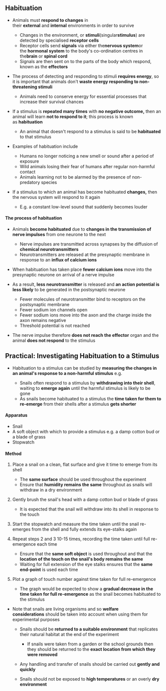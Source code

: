## Habituation

* Animals must **respond to changes** in their **external** and **internal** environments in order to survive

  + Changes in the environment, or **stimuli**(singular**stimulus**) are detected by specialised **receptor cells**
  + Receptor cells send **signals** via either the**nervous system**or the **hormonal system** to the body's co-ordination centres in the**brain** or **spinal cord**
  + Signals are then sent on to the parts of the body which respond, known as the **effectors**
* The process of detecting and responding to stimuli **requires energy**, so it is important that animals don't **waste energy responding to non-threatening stimuli**

  + Animals need to conserve energy for essential processes that increase their survival chances
* If a stimulus is **repeated many times** with **no negative outcome,** then an animal will learn **not to respond to it**; this process is known as **habituation**

  + An animal that doesn't respond to a stimulus is said to be **habituated** to that stimulus
* Examples of habituation include

  + Humans no longer noticing a new smell or sound after a period of exposure
  + Wild animals losing their fear of humans after regular non-harmful contact
  + Animals learning not to be alarmed by the presence of non-predatory species
* If a stimulus to which an animal has become habituated **changes,** then the nervous system will respond to it again

  + E.g. a constant low-level sound that suddenly becomes louder

#### The process of habituation

* Animals **become habituated** due to **changes in the transmission of nerve impulses** from one neurone to the next

  + Nerve impulses are transmitted across synapses by the diffusion of **chemical neurotransmitters**
  + Neurotransmitters are released at the presynaptic membrane in response to an **influx of calcium ions**
* When habituation has taken place **fewer calcium ions** move into the presynaptic neurone on arrival of a nerve impulse
* As a result, **less neurotransmitter** is released and **an action potential is less likely** to be generated in the postsynaptic neurone

  + Fewer molecules of neurotransmitter bind to receptors on the postsynaptic membrane
  + Fewer sodium ion channels open
  + Fewer sodium ions move into the axon and the charge inside the axon remains negative
  + Threshold potential is not reached
* The nerve impulse therefore **does not reach the effector** organ and the animal **does not respond** to the stimulus

## Practical: Investigating Habituation to a Stimulus

* Habituation to a stimulus can be studied by **measuring the changes in an animal's response to a non-harmful stimulus** e.g.

  + Snails often respond to a stimulus by **withdrawing into their shell**, waiting to **emerge again** until the harmful stimulus is likely to be gone
  + As snails become habituated to a stimulus the **time taken for them to re-emerge** from their shells after a stimulus **gets shorter**

#### Apparatus

* Snail
* A soft object with which to provide a stimulus e.g. a damp cotton bud or a blade of grass
* Stopwatch

#### Method

1. Place a snail on a clean, flat surface and give it time to emerge from its shell

   * The **same surface** should be used throughout the experiment
   * Ensure that **humidity remains the same** throughout as snails will withdraw in a dry environment
2. Gently brush the snail's head with a damp cotton bud or blade of grass

   * It is expected that the snail will withdraw into its shell in response to the touch
3. Start the stopwatch and measure the time taken until the snail re-emerges from the shell and fully extends its eye-stalks again
4. Repeat steps 2 and 3 10-15 times, recording the time taken until full re-emergence each time

   * Ensure that the **same soft object** is used throughout and that the **location of the touch on the snail's body remains the same**
   * Waiting for full extension of the eye stalks ensures that the **same end-point** is used each time
5. Plot a graph of touch number against time taken for full re-emergence

   * The graph would be expected to show a **gradual decrease in the time taken for full re-emergence** as the snail becomes habituated to the stimulus

* Note that snails are living organisms and so **welfare considerations** should be taken into account when using them for experimental purposes

  + Snails should be **returned to a suitable environment** that replicates their natural habitat at the end of the experiment

    - If snails were taken from a garden or the school grounds then they should be returned to the **exact location from which they were removed**
  + Any handling and transfer of snails should be carried out **gently and quickly**
  + Snails should not be exposed to **high temperatures** or an overly **dry environment**